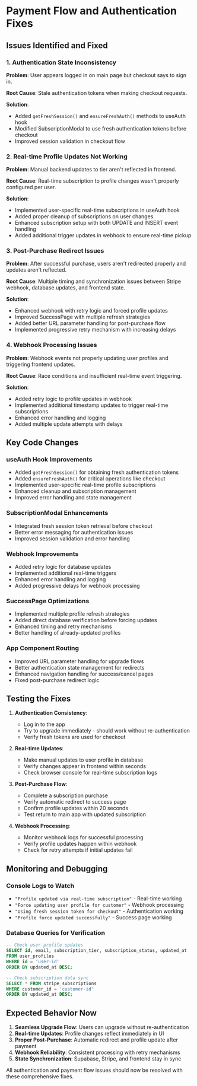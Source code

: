 # Payment Flow and Authentication Fixes

## Issues Identified and Fixed

### 1. Authentication State Inconsistency
**Problem**: User appears logged in on main page but checkout says to sign in.

**Root Cause**: Stale authentication tokens when making checkout requests.

**Solution**: 
- Added `getFreshSession()` and `ensureFreshAuth()` methods to useAuth hook
- Modified SubscriptionModal to use fresh authentication tokens before checkout
- Improved session validation in checkout flow

### 2. Real-time Profile Updates Not Working
**Problem**: Manual backend updates to tier aren't reflected in frontend.

**Root Cause**: Real-time subscription to profile changes wasn't properly configured per user.

**Solution**:
- Implemented user-specific real-time subscriptions in useAuth hook
- Added proper cleanup of subscriptions on user changes
- Enhanced subscription setup with both UPDATE and INSERT event handling
- Added additional trigger updates in webhook to ensure real-time pickup

### 3. Post-Purchase Redirect Issues
**Problem**: After successful purchase, users aren't redirected properly and updates aren't reflected.

**Root Cause**: Multiple timing and synchronization issues between Stripe webhook, database updates, and frontend state.

**Solution**:
- Enhanced webhook with retry logic and forced profile updates
- Improved SuccessPage with multiple refresh strategies
- Added better URL parameter handling for post-purchase flow
- Implemented progressive retry mechanism with increasing delays

### 4. Webhook Processing Issues
**Problem**: Webhook events not properly updating user profiles and triggering frontend updates.

**Root Cause**: Race conditions and insufficient real-time event triggering.

**Solution**:
- Added retry logic to profile updates in webhook
- Implemented additional timestamp updates to trigger real-time subscriptions
- Enhanced error handling and logging
- Added multiple update attempts with delays

## Key Code Changes

### useAuth Hook Improvements
- Added `getFreshSession()` for obtaining fresh authentication tokens
- Added `ensureFreshAuth()` for critical operations like checkout
- Implemented user-specific real-time profile subscriptions
- Enhanced cleanup and subscription management
- Improved error handling and state management

### SubscriptionModal Enhancements
- Integrated fresh session token retrieval before checkout
- Better error messaging for authentication issues
- Improved session validation and error handling

### Webhook Improvements
- Added retry logic for database updates
- Implemented additional real-time triggers
- Enhanced error handling and logging
- Added progressive delays for webhook processing

### SuccessPage Optimizations
- Implemented multiple profile refresh strategies
- Added direct database verification before forcing updates
- Enhanced timing and retry mechanisms
- Better handling of already-updated profiles

### App Component Routing
- Improved URL parameter handling for upgrade flows
- Better authentication state management for redirects
- Enhanced navigation handling for success/cancel pages
- Fixed post-purchase redirect logic

## Testing the Fixes

1. **Authentication Consistency**: 
   - Log in to the app
   - Try to upgrade immediately - should work without re-authentication
   - Verify fresh tokens are used for checkout

2. **Real-time Updates**:
   - Make manual updates to user profile in database
   - Verify changes appear in frontend within seconds
   - Check browser console for real-time subscription logs

3. **Post-Purchase Flow**:
   - Complete a subscription purchase
   - Verify automatic redirect to success page
   - Confirm profile updates within 20 seconds
   - Test return to main app with updated subscription

4. **Webhook Processing**:
   - Monitor webhook logs for successful processing
   - Verify profile updates happen within webhook
   - Check for retry attempts if initial updates fail

## Monitoring and Debugging

### Console Logs to Watch
- `"Profile updated via real-time subscription"` - Real-time working
- `"Force updating user profile for customer"` - Webhook processing
- `"Using fresh session token for checkout"` - Authentication working
- `"Profile force updated successfully"` - Success page working

### Database Queries for Verification
```sql
-- Check user profile updates
SELECT id, email, subscription_tier, subscription_status, updated_at 
FROM user_profiles 
WHERE id = 'user-id'
ORDER BY updated_at DESC;

-- Check subscription data sync
SELECT * FROM stripe_subscriptions 
WHERE customer_id = 'customer-id'
ORDER BY updated_at DESC;
```

## Expected Behavior Now

1. **Seamless Upgrade Flow**: Users can upgrade without re-authentication
2. **Real-time Updates**: Profile changes reflect immediately in UI
3. **Proper Post-Purchase**: Automatic redirect and profile update after payment
4. **Webhook Reliability**: Consistent processing with retry mechanisms
5. **State Synchronization**: Supabase, Stripe, and frontend stay in sync

All authentication and payment flow issues should now be resolved with these comprehensive fixes. 